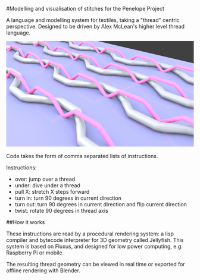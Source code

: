 #Modelling and visualisation of stitches for the Penelope Project

A language and modelling system for textiles, taking a "thread" centric 
perspective. Designed to be driven by Alex McLean's higher level thread
language.

![](pic.jpg)

Code takes the form of comma separated lists of instructions.

Instructions:

- over: jump over a thread
- under: dive under a thread
- pull X: stretch X steps forward
- turn in: turn 90 degrees in current direction
- turn out: turn 90 degrees in current direction and flip current direction
- twist: rotate 90 degrees in thread axis

##How it works

These instructions are read by a procedural rendering system: a lisp compiler 
and bytecode interpreter for 3D geometry called Jellyfish. This system is 
based on Fluxus, and designed for low power computing, e.g. Raspberry Pi or 
mobile.

The resulting thread geometry can be viewed in real time or exported for 
offline rendering with Blender.
